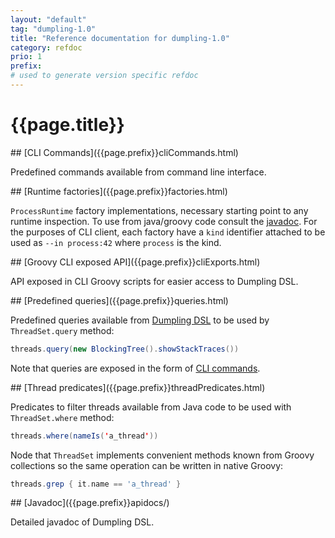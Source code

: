 ```yaml
---
layout: "default"
tag: "dumpling-1.0"
title: "Reference documentation for dumpling-1.0"
category: refdoc
prio: 1
prefix:
# used to generate version specific refdoc
---
```


# {{page.title}}

<a name="cliCommands">
## [CLI Commands]({{page.prefix}}cliCommands.html)

Predefined commands available from command line interface.

<a name="factories">
## [Runtime factories]({{page.prefix}}factories.html)

`ProcessRuntime` factory implementations, necessary starting point to any runtime inspection. To use from java/groovy code consult the [javadoc](./apidocs/com/github/olivergondza/dumpling/factory/package-summary.html). For the purposes of CLI client, each factory have a `kind` identifier attached to be used as `--in process:42` where `process` is the kind.

<a name="cliExports">
## [Groovy CLI exposed API]({{page.prefix}}cliExports.html)

API exposed in CLI Groovy scripts for easier access to Dumpling DSL.

<a name="queries">
## [Predefined queries]({{page.prefix}}queries.html)

Predefined queries available from [Dumpling DSL](./apidocs/com/github/olivergondza/dumpling/query/package-summary.html) to be used by `ThreadSet.query` method:

```java
threads.query(new BlockingTree().showStackTraces())
```

Note that queries are exposed in the form of [CLI commands](cliCommands.html).

<a name="threadPredicates">
## [Thread predicates]({{page.prefix}}threadPredicates.html)

Predicates to filter threads available from Java code to be used with `ThreadSet.where` method:

```java
threads.where(nameIs('a_thread'))
```

Node that `ThreadSet` implements convenient methods known from Groovy collections so the same operation can be written in native Groovy:

```groovy
threads.grep { it.name == 'a_thread' }
```

<a name="apidocs">
## [Javadoc]({{page.prefix}}apidocs/)

Detailed javadoc of Dumpling DSL.
